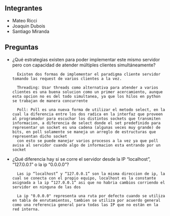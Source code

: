 ## Integrantes 
- Mateo Ricci
- Joaquin Dubois
- Santiago Miranda


## Preguntas
- ¿Qué estrategias existen para poder implementar este mismo servidor pero con
capacidad de atender múltiples clientes simultáneamente?

        Existen dos formas de implementar el paradigma cliente servidor tomando las request de varios clientes a la vez. 

        Threading: Usar threads como alternativa para atender a varios clientes es una buena solucion como un primer acercamiento, aunque esta opcion no es del todo simultanea, ya que los hilos en python se trabajan de manera concurrente 

        Poll: Poll es una nueva forma de utilizar el metodo select, en la cual la diferencia entre los dos radica en la interfaz que proveen al programador para escuchar los distintos sockets que transmiten informacion, a diferencia de select donde el set predefinido para representar un socket es una cadena (algunas veces muy grande) de bits, en poll solamente se maneja un arreglo de estructuras que representan dicho socket
        con esto se puede manejar varios procesos a la vez ya que poll avisa al servidor cuando algo de informacion esta entrando por un socket   

- ¿Qué diferencia hay si se corre el servidor desde la IP “localhost”, “127.0.0.1” o la ip “0.0.0.0”?

        Las ip “localhost” y “127.0.0.1” son la misma direccion de ip, la cual se conecta con el propio equipo, localhost es la constante asignada a la ip “127.0.0.1” asi que no habria cambios corriendo el servidor en ninguna de las dos 

        La ip "0.0.0.0" representa una ruta por defecto cuando se utiliza en tabla de enrutamientos, tambien se utiliza por acuerdo general como una referencia general para todas las IP que no están en la red interna.

